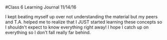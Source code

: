 #Class 6 Learning Journal 11/14/16

I kept beating myself up over not understanding the material but my peers and T.A. helped me to realize that I JUST started learning
these concepts so I shouldn't expect to know everything right away! I hope I catch up on everything so I don't fall really far behind.

